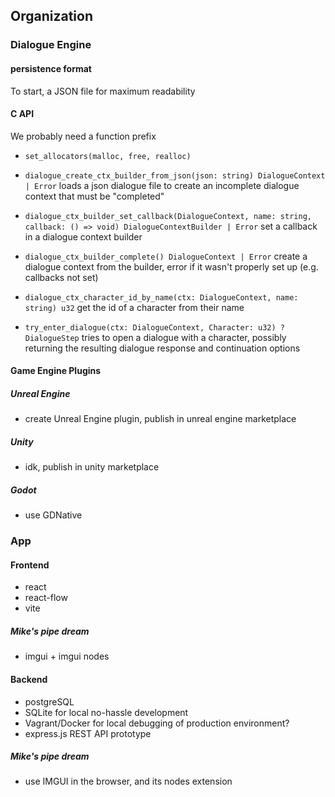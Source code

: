 
## Organization

### Dialogue Engine

#### persistence format

To start, a JSON file for maximum readability

#### C API

We probably need a function prefix

- `set_allocators(malloc, free, realloc)`

- `dialogue_create_ctx_builder_from_json(json: string) DialogueContext | Error`
  loads a json dialogue file to create an incomplete dialogue context that must be "completed"

- `dialogue_ctx_builder_set_callback(DialogueContext, name: string, callback: () => void) DialogueContextBuilder | Error`
  set a callback in a dialogue context builder

- `dialogue_ctx_builder_complete() DialogueContext | Error`
  create a dialogue context from the builder, error if it wasn't properly set up (e.g. callbacks not set)

- `dialogue_ctx_character_id_by_name(ctx: DialogueContext, name: string) u32`
  get the id of a character from their name

- `try_enter_dialogue(ctx: DialogueContext, Character: u32) ?DialogueStep`
  tries to open a dialogue with a character, possibly returning the resulting dialogue
  response and continuation options

#### Game Engine Plugins

##### Unreal Engine

- create Unreal Engine plugin, publish in unreal engine marketplace

##### Unity

- idk, publish in unity marketplace

##### Godot

- use GDNative

### App

#### Frontend

- react
- react-flow
- vite

##### Mike's pipe dream

- imgui + imgui nodes

#### Backend

- postgreSQL
- SQLite for local no-hassle development
- Vagrant/Docker for local debugging of production environment?
- express.js REST API prototype

##### Mike's pipe dream

- use IMGUI in the browser, and its nodes extension
